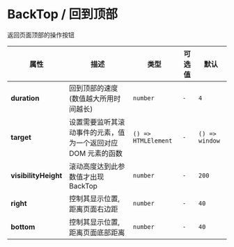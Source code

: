# BackTop / 回到顶部

返回页面顶部的操作按钮

<fe-code-show
  title="默认的"
  name="ex-back-top-default"
  desc="最简单的用法"
/>

<fe-code-show
  title="自定义的"
  name="ex-back-top-custom"
  desc="可以自定义回到顶部按钮的样式，限制宽高：40px * 40px"
/>

<fe-attributes>
  
<fe-attributes-title title="BackTop Props" />

| 属性     | 描述               | 类型                        | 可选值                      | 默认      |
| -------- | ------------------ | --------------------------- | --------------------------- | --------- |
| **duration** | 回到顶部的速度(数值越大所用时间越长)           | `number`                    | `-` | `4`  |
| **target** | 设置需要监听其滚动事件的元素，值为一个返回对应 DOM 元素的函数           | `() => HTMLElement` | `-` | `() => window` |
| **visibilityHeight**  | 滚动高度达到此参数值才出现 BackTop | `number`                 | `-`                         | `200`       |
| **right**  | 控制其显示位置, 距离页面右边距 | `number`                 | `-`                         | `40`       |
| **bottom**  | 控制其显示位置, 距离页面底部距离 | `number`                 | `-`                         | `40`       |

</fe-attributes>